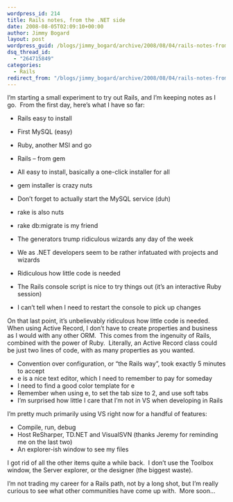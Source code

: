 ```yaml
---
wordpress_id: 214
title: Rails notes, from the .NET side
date: 2008-08-05T02:09:10+00:00
author: Jimmy Bogard
layout: post
wordpress_guid: /blogs/jimmy_bogard/archive/2008/08/04/rails-notes-from-the-net-side.aspx
dsq_thread_id:
  - "264715849"
categories:
  - Rails
redirect_from: "/blogs/jimmy_bogard/archive/2008/08/04/rails-notes-from-the-net-side.aspx/"
---
```

I&#8217;m starting a small experiment to try out Rails, and I&#8217;m keeping notes as I go.&nbsp; From the first day, here&#8217;s what I have so far:

  * Rails easy to install
  * First MySQL (easy)
  * Ruby, another MSI and go
  * Rails &#8211; from gem
  * All easy to install, basically a one-click installer for all

  * gem installer is crazy nuts
  * Don&#8217;t forget to actually start the MySQL service (duh)
  * rake is also nuts
  * rake db:migrate is my friend

  * The generators trump ridiculous wizards any day of the week
  * We as .NET developers seem to be rather infatuated with projects and wizards

  * Ridiculous how little code is needed
  * The Rails console script is nice to try things out (it&#8217;s an interactive Ruby session)
  * I can&#8217;t tell when I need to restart the console to pick up changes

On that last point, it&#8217;s unbelievably ridiculous how little code is needed.&nbsp; When using Active Record, I don&#8217;t have to create properties and business as I would with any other ORM.&nbsp; This comes from the ingenuity of Rails, combined with the power of Ruby.&nbsp; Literally, an Active Record class could be just two lines of code, with as many properties as you wanted.

  * Convention over configuration, or &#8220;the Rails way&#8221;, took exactly 5 minutes to accept
  * e is a nice text editor, which I need to remember to pay for someday
  * I need to find a good color template for e
  * Remember when using e, to set the tab size to 2, and use soft tabs
  * I&#8217;m surprised how little I care that I&#8217;m not in VS when developing in Rails

I&#8217;m pretty much primarily using VS right now for a handful of features:

  * Compile, run, debug
  * Host ReSharper, TD.NET and VisualSVN (thanks Jeremy for reminding me on the last two)
  * An explorer-ish window to see my files

I got rid of all the other items quite a while back.&nbsp; I don&#8217;t use the Toolbox window, the Server explorer, or the designer (the biggest waste).

I&#8217;m not trading my career for a Rails path, not by a long shot, but I&#8217;m really curious to see what other communities have come up with.&nbsp; More soon&#8230;